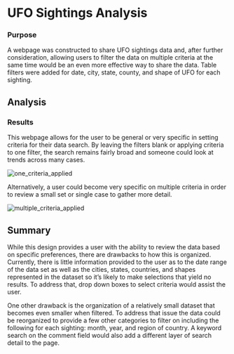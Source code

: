 # UFO Sightings Analysis

### Purpose

A webpage was constructed to share UFO sightings data and, after further consideration, allowing users to filter the data on multiple criteria at the same time would be an even more effective way to share the data.  Table filters were added for date, city, state, county, and shape of UFO for each sighting.


## Analysis

### Results

This webpage allows for the user to be general or very specific in setting criteria for their data search.  By leaving the filters blank or applying criteria to one filter, the search remains fairly broad and someone could look at trends across many cases.


![one_criteria_applied](https://user-images.githubusercontent.com/80165223/120908894-c32c6e00-c634-11eb-9497-f03cfc158ec8.png)



Alternatively, a user could become very specific on multiple criteria in order to review a small set or single case to gather more detail.


![multiple_criteria_applied](https://user-images.githubusercontent.com/80165223/120908895-c9224f00-c634-11eb-844b-7eb4416d0e3b.png)



## Summary

While this design provides a user with the ability to review the data based on specific preferences, there are drawbacks to how this is organized.  Currently, there is little information provided to the user as to the date range of the data set as well as the cities, states, countries, and shapes represented in the dataset so it’s likely to make selections that yield no results.  To address that, drop down boxes to select criteria would assist the user.

One other drawback is the organization of a relatively small dataset that becomes even smaller when filtered.  To address that issue the data could be reorganized to provide a few other categories to filter on including the following for each sighting:  month, year, and region of country.  A keyword search on the comment field would also add a different layer of search detail to the page.
